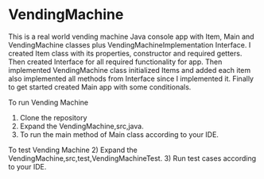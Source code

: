 # VendingMachine

This is a real world vending machine Java console app with Item, Main and VendingMachine classes plus VendingMachineImplementation Interface.
I created Item class with its properties, constructor and required getters.
Then created Interface for all required functionality for app.
Then implemented VendingMachine class initialized Items and added each item also implemented all methods from Interface since I implemented it.
Finally to get started created Main app with some conditionals.

To run Vending Machine
1) Clone the repository 
2) Expand the VendingMachine,src,java.
3) To run the main method of Main class  according to your IDE.

To test Vending Machine
2) Expand the VendingMachine,src,test,VendingMachineTest.
3) Run test cases according to your IDE.

